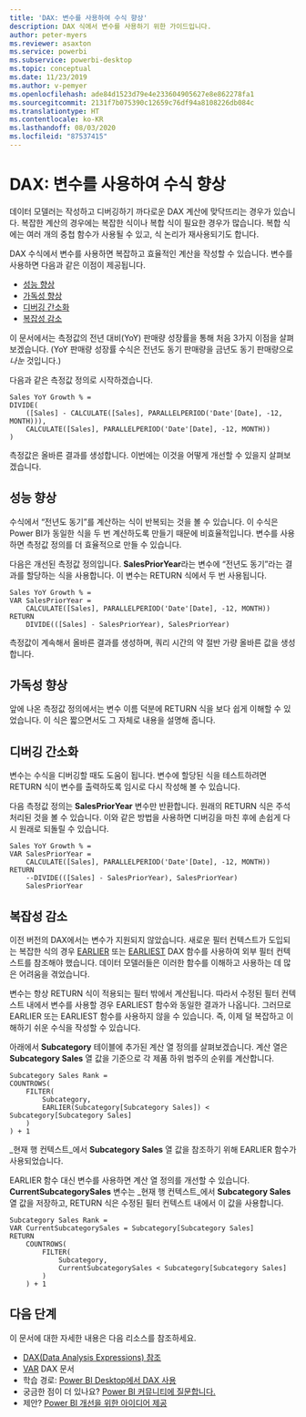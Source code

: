 ```yaml
---
title: 'DAX: 변수를 사용하여 수식 향상'
description: DAX 식에서 변수를 사용하기 위한 가이드입니다.
author: peter-myers
ms.reviewer: asaxton
ms.service: powerbi
ms.subservice: powerbi-desktop
ms.topic: conceptual
ms.date: 11/23/2019
ms.author: v-pemyer
ms.openlocfilehash: ade84d1523d79e4e233604905627e8e862278fa1
ms.sourcegitcommit: 2131f7b075390c12659c76df94a8108226db084c
ms.translationtype: HT
ms.contentlocale: ko-KR
ms.lasthandoff: 08/03/2020
ms.locfileid: "87537415"
---
```

# <a name="dax-use-variables-to-improve-your-formulas"></a>DAX: 변수를 사용하여 수식 향상

데이터 모델러는 작성하고 디버깅하기 까다로운 DAX 계산에 맞닥뜨리는 경우가 있습니다. 복잡한 계산의 경우에는 복잡한 식이나 복합 식이 필요한 경우가 많습니다. 복합 식에는 여러 개의 중첩 함수가 사용될 수 있고, 식 논리가 재사용되기도 합니다.

DAX 수식에서 변수를 사용하면 복잡하고 효율적인 계산을 작성할 수 있습니다. 변수를 사용하면 다음과 같은 이점이 제공됩니다.

- [성능 향상](#improve-performance)
- [가독성 향상](#improve-readability)
- [디버깅 간소화](#simplify-debugging)
- [복잡성 감소](#reduce-complexity)

이 문서에서는 측정값의 전년 대비(YoY) 판매량 성장률을 통해 처음 3가지 이점을 살펴보겠습니다. (YoY 판매량 성장률 수식은 전년도 동기 판매량을 금년도 동기 판매량으로 _나눈_ 것입니다.)

다음과 같은 측정값 정의로 시작하겠습니다.

```dax
Sales YoY Growth % =
DIVIDE(
    ([Sales] - CALCULATE([Sales], PARALLELPERIOD('Date'[Date], -12, MONTH))),
    CALCULATE([Sales], PARALLELPERIOD('Date'[Date], -12, MONTH))
)
```

측정값은 올바른 결과를 생성합니다. 이번에는 이것을 어떻게 개선할 수 있을지 살펴보겠습니다.

## <a name="improve-performance"></a>성능 향상

수식에서 “전년도 동기”를 계산하는 식이 반복되는 것을 볼 수 있습니다. 이 수식은 Power BI가 동일한 식을 두 번 계산하도록 만들기 때문에 비효율적입니다. 변수를 사용하면 측정값 정의를 더 효율적으로 만들 수 있습니다.

다음은 개선된 측정값 정의입니다. **SalesPriorYear**라는 변수에 “전년도 동기”라는 결과를 할당하는 식을 사용합니다. 이 변수는 RETURN 식에서 두 번 사용됩니다.

```dax
Sales YoY Growth % =
VAR SalesPriorYear =
    CALCULATE([Sales], PARALLELPERIOD('Date'[Date], -12, MONTH))
RETURN
    DIVIDE(([Sales] - SalesPriorYear), SalesPriorYear)
```

측정값이 계속해서 올바른 결과를 생성하며, 쿼리 시간의 약 절반 가량 올바른 값을 생성합니다.

## <a name="improve-readability"></a>가독성 향상

앞에 나온 측정값 정의에서는 변수 이름 덕분에 RETURN 식을 보다 쉽게 이해할 수 있었습니다. 이 식은 짧으면서도 그 자체로 내용을 설명해 줍니다.

## <a name="simplify-debugging"></a>디버깅 간소화

변수는 수식을 디버깅할 때도 도움이 됩니다. 변수에 할당된 식을 테스트하려면 RETURN 식이 변수를 출력하도록 임시로 다시 작성해 볼 수 있습니다.

다음 측정값 정의는 **SalesPriorYear** 변수만 반환합니다. 원래의 RETURN 식은 주석 처리된 것을 볼 수 있습니다. 이와 같은 방법을 사용하면 디버깅을 마친 후에 손쉽게 다시 원래로 되돌릴 수 있습니다.

```dax
Sales YoY Growth % =
VAR SalesPriorYear =
    CALCULATE([Sales], PARALLELPERIOD('Date'[Date], -12, MONTH))
RETURN
    --DIVIDE(([Sales] - SalesPriorYear), SalesPriorYear)
    SalesPriorYear
```

## <a name="reduce-complexity"></a>복잡성 감소

이전 버전의 DAX에서는 변수가 지원되지 않았습니다. 새로운 필터 컨텍스트가 도입되는 복잡한 식의 경우 [EARLIER](/dax/earlier-function-dax) 또는 [EARLIEST](/dax/earliest-function-dax) DAX 함수를 사용하여 외부 필터 컨텍스트를 참조해야 했습니다. 데이터 모델러들은 이러한 함수를 이해하고 사용하는 데 많은 어려움을 겪었습니다.

변수는 항상 RETURN 식이 적용되는 필터 밖에서 계산됩니다. 따라서 수정된 필터 컨텍스트 내에서 변수를 사용할 경우 EARLIEST 함수와 동일한 결과가 나옵니다. 그러므로 EARLIER 또는 EARLIEST 함수를 사용하지 않을 수 있습니다. 즉, 이제 덜 복잡하고 이해하기 쉬운 수식을 작성할 수 있습니다.

아래에서 **Subcategory** 테이블에 추가된 계산 열 정의를 살펴보겠습니다. 계산 열은 **Subcategory Sales** 열 값을 기준으로 각 제품 하위 범주의 순위를 계산합니다.

```dax
Subcategory Sales Rank =
COUNTROWS(
    FILTER(
        Subcategory,
        EARLIER(Subcategory[Subcategory Sales]) < Subcategory[Subcategory Sales]
    )
) + 1
```

_현재 행 컨텍스트_에서 **Subcategory Sales** 열 값을 참조하기 위해 EARLIER 함수가 사용되었습니다.

EARLIER 함수 대신 변수를 사용하면 계산 열 정의를 개선할 수 있습니다. **CurrentSubcategorySales** 변수는 _현재 행 컨텍스트_에서 **Subcategory Sales** 열 값을 저장하고, RETURN 식은 수정된 필터 컨텍스트 내에서 이 값을 사용합니다.

```dax
Subcategory Sales Rank =
VAR CurrentSubcategorySales = Subcategory[Subcategory Sales]
RETURN
    COUNTROWS(
        FILTER(
            Subcategory,
            CurrentSubcategorySales < Subcategory[Subcategory Sales]
        )
    ) + 1
```

## <a name="next-steps"></a>다음 단계

이 문서에 대한 자세한 내용은 다음 리소스를 참조하세요.

- [DAX(Data Analysis Expressions) 참조](/dax/)
- [VAR](/dax/var-dax) DAX 문서
- 학습 경로: [Power BI Desktop에서 DAX 사용](https://docs.microsoft.com/learn/paths/dax-power-bi/)
- 궁금한 점이 더 있나요? [Power BI 커뮤니티에 질문합니다.](https://community.powerbi.com/)
- 제안? [Power BI 개선을 위한 아이디어 제공](https://ideas.powerbi.com)
